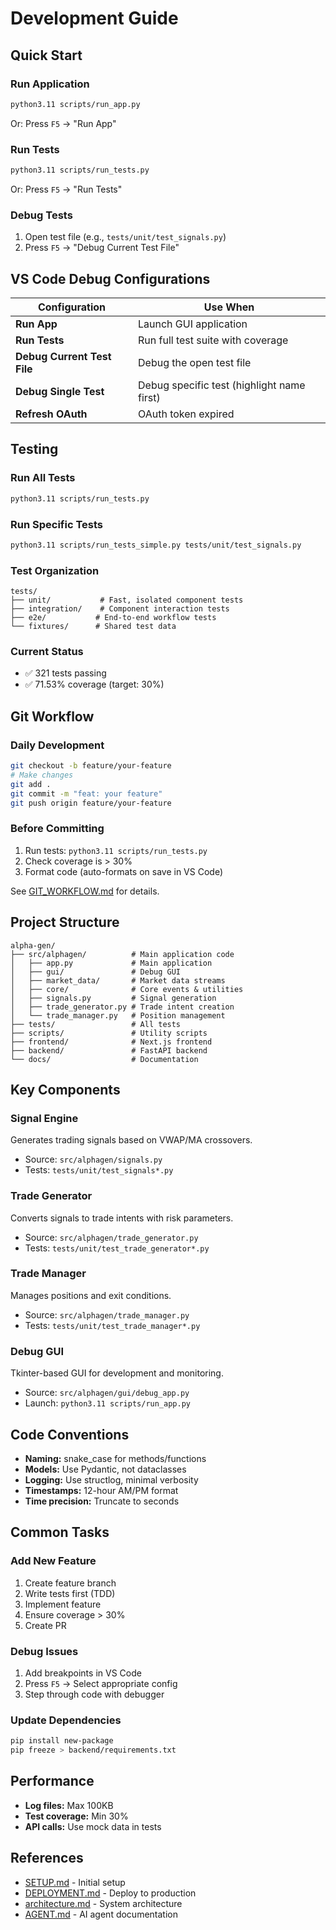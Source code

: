 # Development Guide

## Quick Start

### Run Application
```bash
python3.11 scripts/run_app.py
```
Or: Press `F5` → "Run App"

### Run Tests
```bash
python3.11 scripts/run_tests.py
```
Or: Press `F5` → "Run Tests"

### Debug Tests
1. Open test file (e.g., `tests/unit/test_signals.py`)
2. Press `F5` → "Debug Current Test File"

## VS Code Debug Configurations

| Configuration | Use When |
|--------------|----------|
| **Run App** | Launch GUI application |
| **Run Tests** | Run full test suite with coverage |
| **Debug Current Test File** | Debug the open test file |
| **Debug Single Test** | Debug specific test (highlight name first) |
| **Refresh OAuth** | OAuth token expired |

## Testing

### Run All Tests
```bash
python3.11 scripts/run_tests.py
```

### Run Specific Tests
```bash
python3.11 scripts/run_tests_simple.py tests/unit/test_signals.py
```

### Test Organization
```
tests/
├── unit/           # Fast, isolated component tests
├── integration/    # Component interaction tests
├── e2e/           # End-to-end workflow tests
└── fixtures/      # Shared test data
```

### Current Status
- ✅ 321 tests passing
- ✅ 71.53% coverage (target: 30%)

## Git Workflow

### Daily Development
```bash
git checkout -b feature/your-feature
# Make changes
git add .
git commit -m "feat: your feature"
git push origin feature/your-feature
```

### Before Committing
1. Run tests: `python3.11 scripts/run_tests.py`
2. Check coverage is > 30%
3. Format code (auto-formats on save in VS Code)

See [GIT_WORKFLOW.md](GIT_WORKFLOW.md) for details.

## Project Structure

```
alpha-gen/
├── src/alphagen/          # Main application code
│   ├── app.py             # Main application
│   ├── gui/               # Debug GUI
│   ├── market_data/       # Market data streams
│   ├── core/              # Core events & utilities
│   ├── signals.py         # Signal generation
│   ├── trade_generator.py # Trade intent creation
│   └── trade_manager.py   # Position management
├── tests/                 # All tests
├── scripts/               # Utility scripts
├── frontend/              # Next.js frontend
├── backend/               # FastAPI backend
└── docs/                  # Documentation
```

## Key Components

### Signal Engine
Generates trading signals based on VWAP/MA crossovers.
- Source: `src/alphagen/signals.py`
- Tests: `tests/unit/test_signals*.py`

### Trade Generator
Converts signals to trade intents with risk parameters.
- Source: `src/alphagen/trade_generator.py`
- Tests: `tests/unit/test_trade_generator*.py`

### Trade Manager
Manages positions and exit conditions.
- Source: `src/alphagen/trade_manager.py`
- Tests: `tests/unit/test_trade_manager*.py`

### Debug GUI
Tkinter-based GUI for development and monitoring.
- Source: `src/alphagen/gui/debug_app.py`
- Launch: `python3.11 scripts/run_app.py`

## Code Conventions

- **Naming:** snake_case for methods/functions
- **Models:** Use Pydantic, not dataclasses
- **Logging:** Use structlog, minimal verbosity
- **Timestamps:** 12-hour AM/PM format
- **Time precision:** Truncate to seconds

## Common Tasks

### Add New Feature
1. Create feature branch
2. Write tests first (TDD)
3. Implement feature
4. Ensure coverage > 30%
5. Create PR

### Debug Issues
1. Add breakpoints in VS Code
2. Press `F5` → Select appropriate config
3. Step through code with debugger

### Update Dependencies
```bash
pip install new-package
pip freeze > backend/requirements.txt
```

## Performance

- **Log files:** Max 100KB
- **Test coverage:** Min 30%
- **API calls:** Use mock data in tests

## References

- [SETUP.md](SETUP.md) - Initial setup
- [DEPLOYMENT.md](DEPLOYMENT.md) - Deploy to production
- [architecture.md](architecture.md) - System architecture
- [AGENT.md](AGENT.md) - AI agent documentation

